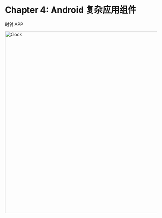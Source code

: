 # Chapter 4: Android 复杂应用组件

时钟 APP

<img src="https://github.com/chronoby/bytedance-android-camp-2020/blob/master/chapter4/Image/Image.jpg" width="600"  alt="Clock"/><br/>